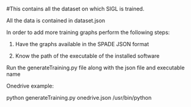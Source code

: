 #This contains all the dataset on which SIGL is trained. 

All the data is contained in dataset.json

In order to add more training graphs perform the following steps:

  1) Have the graphs available in the SPADE JSON format

  2) Know the path of the executable of the installed software

Run the generateTraining.py file along with the json file and executable name

Onedrive example:

  python generateTraining.py onedrive.json /usr/bin/python


